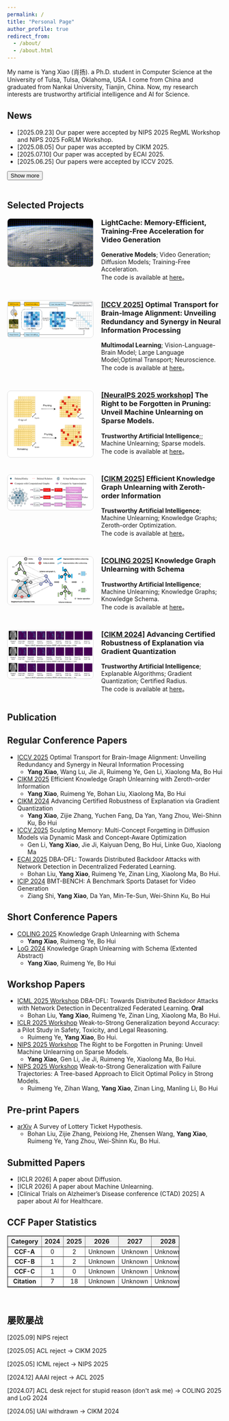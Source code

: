 ```yaml
---
permalink: /
title: "Personal Page"
author_profile: true
redirect_from: 
  - /about/
  - /about.html
---
```


My name is Yang Xiao (肖扬). a Ph.D. student in Computer Science at the University of Tulsa, Tulsa, Oklahoma, USA. I come from China and graduated from Nankai University, Tianjin, China. Now, my research interests are trustworthy artificial intelligence and AI for Science.

<h2 id="new">News</h2>

<div id="news-section">
  <ul id="news-list">
    <li>[2025.09.23] Our paper were accepted by NIPS 2025 RegML Workshop and NIPS 2025 FoRLM Workshop.</li>
    <li>[2025.08.05] Our paper was accepted by CIKM 2025.</li>
    <li>[2025.07.10] Our paper was accepted by ECAI 2025.</li>
    <li>[2025.06.25] Our papers were accepted by ICCV 2025.</li>
    <li class="hidden-news" style="display: none;">[2025.06.16] I am interning at Mayo Clinic, Rochester, MN until August. 23, 2025.</li>
    <li class="hidden-news" style="display: none;">[2025.06.09] Our paper was accepted by ICML 2025 CFAgentic Workshop <strong>Oral</strong>.</li>
    <li class="hidden-news" style="display: none;">[2025.03.06] Our paper was accepted by ICLR 2025 Bi-Align Workshop.</li>
    <li class="hidden-news" style="display: none;">[2024.11.29] Our paper was accepted by COLING 2025.</li>
    <li class="hidden-news" style="display: none;">[2024.11.16] Our paper was accepted by LoG 2024.</li>
    <li class="hidden-news" style="display: none;">[2024.07.15] Our paper was accepted by CIKM 2024.</li>
    <li class="hidden-news" style="display: none;">[2024.06.07] Our paper was accepted by ICIP 2024.</li>
  </ul>
  <button onclick="toggleNews()" id="toggle-button">Show more</button>
</div>

<script>
function toggleNews() {
  const hiddenItems = document.querySelectorAll('.hidden-news');
  const btn = document.getElementById('toggle-button');
  const isHidden = hiddenItems[0].style.display === 'none';
  hiddenItems.forEach(item => {
    item.style.display = isHidden ? 'list-item' : 'none';
  });
  btn.textContent = isHidden ? 'Show less' : 'Show more';
}
</script>
<br>

<h2 id="project">Selected Projects</h2>

<div style="display: flex; align-items: flex-start; margin-bottom: 30px;">
  <div style="flex: 0 0 200px; margin-right: 20px;">
    <img src="../projects/LightCache.gif" alt="Project 6" style="width: 100%; border-radius: 8px; border: 1px solid #ddd;">
  </div>

  <div style="flex: 1;">
    <h3 style="margin-top: 0;">LightCache: Memory-Efficient, Training-Free Acceleration for Video Generation</h3>
    <p>
      <b>Generative Models</b>; Video Generation; Diffusion Models; Training-Free Acceleration.<br>
      The code is available at <a href="https://github.com/NKUShaw/LightCache" target="_blank">here</a>。
    </p>
  </div>
</div>

<div style="display: flex; align-items: flex-start; margin-bottom: 30px;">
  <div style="flex: 0 0 200px; margin-right: 20px;">
    <img src="../projects/ICCV2025_OT.png" alt="Project 5" style="width: 100%; border-radius: 8px; border: 1px solid #ddd;">
  </div>

  <div style="flex: 1;">
    <h3 style="margin-top: 0;"><a href="https://arxiv.org/abs/2503.10663" target="_blank">[ICCV 2025]</a> Optimal Transport for Brain-Image Alignment: Unveiling Redundancy and Synergy in Neural Information Processing</h3>
    <p>
      <b>Multimodal Learning</b>; Vision-Language-Brain Model; Large Language Model;Optimal Transport; Neuroscience.<br>
      The code is available at <a href="https://github.com/NKUShaw/OT-Alignment4brain-to-image" target="_blank">here</a>。
    </p>
  </div>
</div>

<div style="display: flex; align-items: flex-start; margin-bottom: 30px;">
  <div style="flex: 0 0 200px; margin-right: 20px;">
    <img src="../projects/Pruning_Unlearning.png" alt="Project 4" style="width: 100%; border-radius: 8px; border: 1px solid #ddd;">
  </div>

  <div style="flex: 1;">
    <h3 style="margin-top: 0;"><a href="https://arxiv.org/abs/2507.18725" target="_blank">[NeuraIPS 2025 workshop]</a> The Right to be Forgotten in Pruning: Unveil Machine Unlearning on Sparse Models.</h3>
    <p>
      <b>Trustworthy Artificial Intelligence</b>;; Machine Unlearning; Sparse models.<br>
      The code is available at <a href="https://github.com/NKUShaw/SparseModels" target="_blank">here</a>。
    </p>
  </div>
</div>



<div style="display: flex; align-items: flex-start; margin-bottom: 30px;">
  <div style="flex: 0 0 200px; margin-right: 20px;">
    <img src="../projects/CIKM2025_ZOWFGIF.png" alt="Project 3" style="width: 100%; border-radius: 8px; border: 1px solid #ddd;">
  </div>

  <div style="flex: 1;">
    <h3 style="margin-top: 0;"><a href="https://arxiv.org/abs/2508.14013" target="_blank">[CIKM 2025]</a> Efficient Knowledge Graph Unlearning with Zeroth-order Information</h3>
    <p>
      <b>Trustworthy Artificial Intelligence</b>; Machine Unlearning; Knowledge Graphs; Zeroth-order Optimization.<br>
      The code is available at <a href="https://github.com/NKUShaw/ZOWFKGIF" target="_blank">here</a>。
    </p>
  </div>
</div>

<div style="display: flex; align-items: flex-start; margin-bottom: 30px;">
  <div style="flex: 0 0 200px; margin-right: 20px;">
    <img src="../projects/COLING2025.png" alt="Project 2" style="width: 100%; border-radius: 8px; border: 1px solid #ddd;">
  </div>

  <div style="flex: 1;">
    <h3 style="margin-top: 0;"><a href="https://aclanthology.org/2025.coling-main.238/" target="_blank">[COLING 2025]</a> Knowledge Graph Unlearning with Schema</h3>
    <p>
      <b>Trustworthy Artificial Intelligence</b>; Machine Unlearning; Knowledge Graphs; Knowledge Schema.<br>
      The code is available at <a href="https://github.com/NKUShaw/KGUnlearningBySchema" target="_blank">here</a>。
    </p>
  </div>
</div>

<div style="display: flex; align-items: flex-start; margin-bottom: 30px;">
  <div style="flex: 0 0 200px; margin-right: 20px;">
    <img src="../projects/cikm2024.png" alt="Project 1" style="width: 100%; border-radius: 8px; border: 1px solid #ddd;">
  </div>

  <div style="flex: 1;">
    <h3 style="margin-top: 0;"><a href="https://dl.acm.org/doi/abs/10.1145/3627673.3679650" target="_blank">[CIKM 2024]</a> Advancing Certified Robustness of Explanation via Gradient Quantization</h3>
    <p>
      <b>Trustworthy Artificial Intelligence</b>; Explanable Algorithms; Gradient Quantization; Certified Radius.<br>
      The code is available at <a href="https://github.com/NKUShaw/CertifiedExplanation" target="_blank">here</a>。
    </p>
  </div>
</div>

<h2 id="publication">Publication</h2>

## Regular Conference Papers
* [ICCV 2025](https://arxiv.org/abs/2503.10663) Optimal Transport for Brain-Image Alignment: Unveiling Redundancy and Synergy in Neural Information Processing
  *  <b>Yang Xiao</b>, Wang Lu, Jie Ji, Ruimeng Ye, Gen Li, Xiaolong Ma, Bo Hui
* [CIKM 2025](https://arxiv.org/abs/2508.14013) Efficient Knowledge Graph Unlearning with Zeroth-order Information
  *  <b>Yang Xiao</b>, Ruimeng Ye, Bohan Liu, Xiaolong Ma, Bo Hui
* [CIKM 2024](https://dl.acm.org/doi/abs/10.1145/3627673.3679650) Advancing Certified Robustness of Explanation via Gradient Quantization
  * <b>Yang Xiao</b>, Zijie Zhang, Yuchen Fang, Da Yan, Yang Zhou, Wei-Shinn Ku, Bo Hui
* [ICCV 2025](https://arxiv.org/abs/2504.09039) Sculpting Memory: Multi-Concept Forgetting in Diffusion Models via Dynamic Mask and Concept-Aware Optimization
  *  Gen Li, <b>Yang Xiao</b>, Jie Ji, Kaiyuan Deng, Bo Hui, Linke Guo, Xiaolong Ma
* [ECAI 2025](https://arxiv.org/abs/2501.15005) DBA-DFL: Towards Distributed Backdoor Attacks with Network Detection in Decentralized Federated Learning. 
  * Bohan Liu, <b>Yang Xiao</b>, Ruimeng Ye, Zinan Ling, Xiaolong Ma, Bo Hui.
* [ICIP 2024](https://ieeexplore.ieee.org/abstract/document/10647534) BMT-BENCH: A Benchmark Sports Dataset for Video Generation
  * Ziang Shi, <b>Yang Xiao</b>, Da Yan, Min-Te-Sun, Wei-Shinn Ku, Bo Hui
 
## Short Conference Papers
* [COLING 2025](https://aclanthology.org/2025.coling-main.238/) Knowledge Graph Unlearning with Schema 
  * <b>Yang Xiao</b>, Ruimeng Ye, Bo Hui
* [LoG 2024](https://openreview.net/pdf?id=y8RGPFy6MX) Knowledge Graph Unlearning with Schema (Extented Abstract)
  * <b>Yang Xiao</b>, Ruimeng Ye, Bo Hui

## Workshop Papers
* [ICML 2025 Workshop](https://arxiv.org/abs/2501.15005) DBA-DFL: Towards Distributed Backdoor Attacks with Network Detection in Decentralized Federated Learning. <b>Oral</b>
  * Bohan Liu, <b>Yang Xiao</b>, Ruimeng Ye, Zinan Ling, Xiaolong Ma, Bo Hui.
* [ICLR 2025 Workshop](https://arxiv.org/abs/2410.12621) Weak-to-Strong Generalization beyond Accuracy: a Pilot Study in Safety, Toxicity, and Legal Reasoning. 
  * Ruimeng Ye, <b>Yang Xiao</b>, Bo Hui.
* [NIPS 2025 Workshop](https://arxiv.org/abs/2507.18725) The Right to be Forgotten in Pruning: Unveil Machine Unlearning on Sparse Models.
  * <b>Yang Xiao</b>, Gen Li, Jie Ji, Ruimeng Ye, Xiaolong Ma, Bo Hui.
* [NIPS 2025 Workshop](https://arxiv.org/abs/2507.18858) Weak-to-Strong Generalization with Failure Trajectories: A Tree-based Approach to Elicit Optimal Policy in Strong Models.
  * Ruimeng Ye, Zihan Wang, <b>Yang Xiao</b>, Zinan Ling, Manling Li, Bo Hui

 
## Pre-print Papers
* [arXiv](https://arxiv.org/abs/2403.04861) A Survey of Lottery Ticket Hypothesis.
  * Bohan Liu, Zijie Zhang, Peixiong He, Zhensen Wang, <b>Yang Xiao</b>, Ruimeng Ye, Yang Zhou, Wei-Shinn Ku, Bo Hui.

## Submitted Papers
* [ICLR 2026] A paper about Diffusion.
* [ICLR 2026] A paper about Machine Unlearning.
* [Clinical Trials on Alzheimer’s Disease conference (CTAD) 2025] A paper about AI for Healthcare.

## CCF Paper Statistics 
<table id="ccf-table" style="width:80%; text-align:center; border-collapse: collapse;" border="1">
  <thead>
    <tr style="background-color:#f2f2f2;">
      <th>Category</th>
      <th>2024</th>
      <th>2025</th>
      <th>2026</th>
      <th>2027</th>
      <th>2028</th>
      <th>Total</th>
    </tr>
  </thead>
  <tbody>
    <tr>
      <td><strong>CCF-A</strong></td>
      <td>0</td>
      <td>2</td>
      <td>Unknown</td>
      <td>Unknown</td>
      <td>Unknown</td>
      <td>2</td>
    </tr>
    <tr>
      <td><strong>CCF-B</strong></td>
      <td>1</td>
      <td>2</td>
      <td>Unknown</td>
      <td>Unknown</td>
      <td>Unknown</td>
      <td>3</td>
    </tr>
    <tr>
      <td><strong>CCF-C</strong></td>
      <td>1</td>
      <td>0</td>
      <td>Unknown</td>
      <td>Unknown</td>
      <td>Unknown</td>
      <td>1</td>
    </tr>
    <tr>
      <td><strong>Citation</strong></td>
      <td>7</td>
      <td>18</td>
      <td>Unknown</td>
      <td>Unknown</td>
      <td>Unknown</td>
      <td>25</td>
    </tr>
  </tbody>
</table>
<br>

## 屡败屡战
[2025.09] NIPS reject 

[2025.05] ACL reject &rarr; CIKM 2025

[2025.05] ICML reject &rarr; NIPS 2025

[2024.12] AAAI reject &rarr; ACL 2025

[2024.07] ACL desk reject for stupid reason (don't ask me) &rarr; COLING 2025 and LoG 2024

[2024.05] UAI withdrawn &rarr; CIKM 2024


